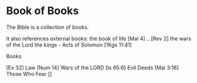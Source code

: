 # Book of Books


The Bible is a collection of books.

It also references external books:
	the book of life [Mal 4]
	...[Rev 2]
	the wars of the Lord
	the kings
	- Acts of Solomon [1Kgs 11:41]


Books

[Ex 32]
Law
[Num 14]  Wars of the LORD
[Is 65:6]  Evil Deeds
[Mal 3:16]	Those Who Fear
[]

